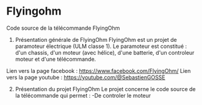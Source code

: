 # Flyingohm
Code source de la télécommande FlyingOhm

1. Présentation générale de FlyingOhm
FlyingOhm est un projet de paramoteur électrique (ULM classe 1).
Le paramoteur est constitué : d'un chassis, d'un moteur (avec hélice), d'une batterie, d'un controleur moteur et d'une télécommande.

Lien vers la page facebook : https://www.facebook.com/FlyingOhm/
Lien vers la page youtube : https://youtube.com/@SebastienGOSSE

2. Présentation du projet FlyingOhm
Le projet concerne le code source de la télécommande qui permet :
-De controler le moteur
